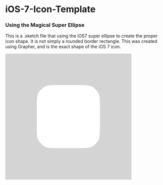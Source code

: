 iOS-7-Icon-Template
===================
### Using the Magical Super Ellipse

This is a .sketch file that using the iOS7 super ellipse to create the proper icon shape. It is not simply a rounded border rectangle. This was created using Grapher, and is the exact shape of the iOS 7 icon.

![](/img/the%20difference.png)



